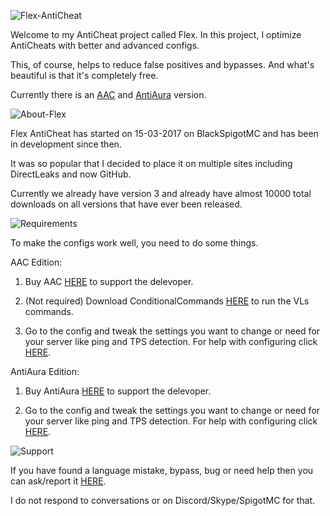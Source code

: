 ![Flex-AntiCheat](//i.imgur.com/8XjUwW5.png)

Welcome to my AntiCheat project called Flex. In this project, I optimize AntiCheats with better and advanced configs.

This, of course, helps to reduce false positives and bypasses. And what's beautiful is that it's completely free.

Currently there is an [AAC](https://github.com/ItsMennyo/Flex-AntiCheat/tree/master/AAC) and [AntiAura](https://github.com/ItsMennyo/Flex-AntiCheat/tree/master/AntiAura) version.

![About-Flex](//i.imgur.com/RYHUP74.png)

Flex AntiCheat has started on 15-03-2017 on BlackSpigotMC and has been in development since then.

It was so popular that I decided to place it on multiple sites including DirectLeaks and now GitHub.

Currently we already have version 3 and already have almost 10000 total downloads on all versions that have ever been released.

![Requirements](//i.imgur.com/kDsgRhA.png)

To make the configs work well, you need to do some things.

AAC Edition:

1. Buy AAC [HERE](https://www.spigotmc.org/resources/aac-advanced-anti-cheat-hack-kill-aura-blocker.6442/) to support the delevoper.

2. (Not required) Download ConditionalCommands [HERE](https://www.spigotmc.org/resources/conditionalcommands.14295/) to run the VLs commands.

3. Go to the config and tweak the settings you want to change or need for your server like ping and TPS detection. For help with configuring click [HERE]().

AntiAura Edition:
1. Buy AntiAura [HERE](https://www.spigotmc.org/resources/antiaura-hack-blocker-1-7-1-12-compatible.1368/) to support the delevoper.

2. Go to the config and tweak the settings you want to change or need for your server like ping and TPS detection. For help with configuring click [HERE]().

![Support](//i.imgur.com/XwDyFDS.png)

If you have found a language mistake, bypass, bug or need help then you can ask/report it [HERE]().

I do not respond to conversations or on Discord/Skype/SpigotMC for that.
